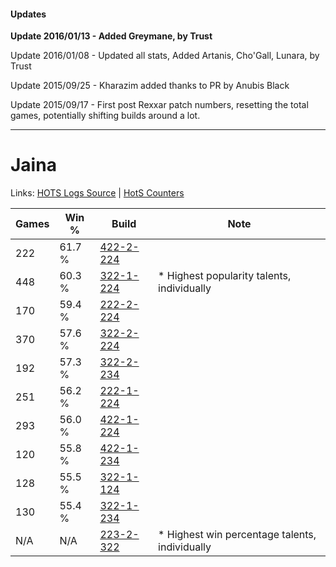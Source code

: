 #### Updates
**Update 2016/01/13 - Added Greymane, by Trust**

Update 2016/01/08 - Updated all stats, Added Artanis, Cho'Gall, Lunara, by Trust

Update 2015/09/25 - Kharazim added thanks to PR by Anubis Black

Update 2015/09/17 - First post Rexxar patch numbers, resetting the total games, potentially shifting builds around a lot.

***

# Jaina

Links: [HOTS Logs Source](https://www.hotslogs.com/Sitewide/HeroDetails?Hero=Jaina) | [HotS Counters](http://hotscounters.com/#/hero/Jaina)

Games  | Win %  | Build     | Note
-----  | -----  | -----     | ----
222    | 61.7 % | [422-2-224](http://www.heroesfire.com/hots/talent-calculator/jaina#sGEG) | 
448    | 60.3 % | [322-1-224](http://www.heroesfire.com/hots/talent-calculator/jaina#oRre) | * Highest popularity talents, individually
170    | 59.4 % | [222-2-224](http://www.heroesfire.com/hots/talent-calculator/jaina#kdyG) | 
370    | 57.6 % | [322-2-224](http://www.heroesfire.com/hots/talent-calculator/jaina#oS5G) | 
192    | 57.3 % | [322-2-234](http://www.heroesfire.com/hots/talent-calculator/jaina#oS5Q) | 
251    | 56.2 % | [222-1-224](http://www.heroesfire.com/hots/talent-calculator/jaina#kdie) | 
293    | 56.0 % | [422-1-224](http://www.heroesfire.com/hots/talent-calculator/jaina#sF-e) | 
120    | 55.8 % | [422-1-234](http://www.heroesfire.com/hots/talent-calculator/jaina#sF-o) | 
128    | 55.5 % | [322-1-124](http://www.heroesfire.com/hots/talent-calculator/jaina#oRq4) | 
130    | 55.4 % | [322-1-234](http://www.heroesfire.com/hots/talent-calculator/jaina#oRro) | 
N/A    | N/A    | [223-2-322](http://www.heroesfire.com/hots/talent-calculator/jaina#kgQ2) | * Highest win percentage talents, individually
